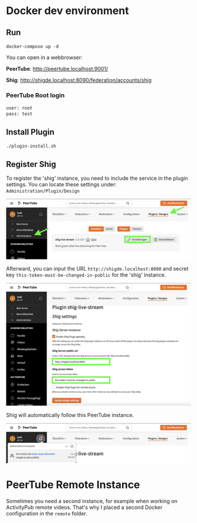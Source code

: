 # Docker dev environment

## Run

```
docker-compose up -d
```

You can open in a webbrowser:

**PeerTube**: http://peertube.localhost:9001/

**Shig**: http://shigde.localhost:8090/federation/accounts/shig

### PeerTube Root login

```
user: root
pass: test
```

## Install Plugin

```
./plugin-install.sh
```

## Register Shig

To register the 'shig' instance, you need to include the service in the plugin settings. 
You can locate these settings under: `Administration/Plugin/Design`

!["settings"](./docs/plugin-settings.jpg)

Afterward, you can input the URL `http://shigde.localhost:8090` and secret key `this-token-must-be-changed-in-public` for the 'shig' instance. 

!["register"](./docs/register-shig-in-peertube.jpg)

Shig will automatically follow this PeerTube instance.

!["follow"](./docs/shig-follow.jpg)


# PeerTube Remote Instance
Sometimes you need a second instance, for example when working on ActivityPub remote videos. 
That's why I placed a second Docker configuration in the `remote` folder.
